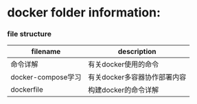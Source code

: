 # docker folder information:

### file structure  

|filename|description|
|-|-|
|命令详解|有关docker使用的命令|
|docker-compose学习|有关docker多容器协作部署内容|
|dockerfile|构建docker的命令详解|